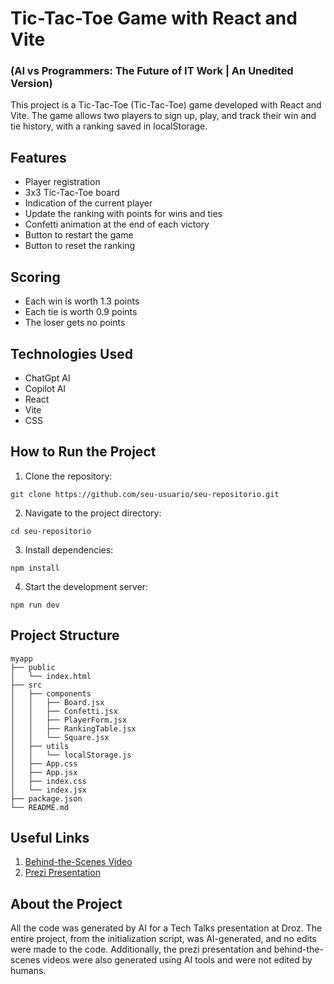 # Tic-Tac-Toe Game with React and Vite
### (AI vs Programmers: The Future of IT Work | An Unedited Version)

This project is a Tic-Tac-Toe (Tic-Tac-Toe) game developed with React and Vite. The game allows two players to sign up, play, and track their win and tie history, with a ranking saved in localStorage.

## Features
- Player registration
- 3x3 Tic-Tac-Toe board
- Indication of the current player
- Update the ranking with points for wins and ties
- Confetti animation at the end of each victory
- Button to restart the game
- Button to reset the ranking

## Scoring
- Each win is worth 1.3 points
- Each tie is worth 0.9 points
- The loser gets no points

## Technologies Used
- ChatGpt AI
- Copilot AI
- React
- Vite
- CSS

## How to Run the Project
1. Clone the repository:
```
git clone https://github.com/seu-usuario/seu-repositorio.git
```

2. Navigate to the project directory:
```
cd seu-repositorio
```

3. Install dependencies:
```
npm install
```

4. Start the development server:
```
npm run dev
```

## Project Structure
```
myapp
├── public
│   └── index.html
├── src
│   ├── components
│   │   ├── Board.jsx
│   │   ├── Confetti.jsx
│   │   ├── PlayerForm.jsx
│   │   ├── RankingTable.jsx
│   │   └── Square.jsx
│   ├── utils
│   │   └── localStorage.js
│   ├── App.css
│   ├── App.jsx
│   ├── index.css
│   └── index.jsx
├── package.json
└── README.md
```

## Useful Links
1. [Behind-the-Scenes Video](https://drive.google.com/file/d/1XVWAKaPqw09qxWgnqFr6sMXJCdO-9qTu/view?usp=sharing)
2. [Prezi Presentation](https://prezi.com/view/vecbi7Lgqh4jgNvu653N/)

## About the Project
All the code was generated by AI for a Tech Talks presentation at Droz. The entire project, from the initialization script, was AI-generated, and no edits were made to the code.
Additionally, the prezi presentation and behind-the-scenes videos were also generated using AI tools and were not edited by humans.
